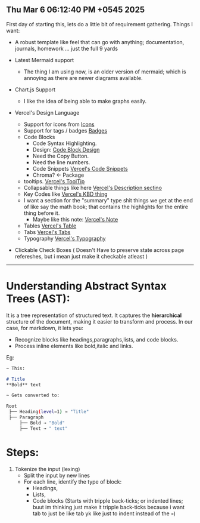 Thu Mar  6 06:12:40 PM +0545 2025
---

First day of starting this, lets do a little bit of requirement gathering. Things I want:

- A robust template like feel that can go with anything; documentation, journals, homework ... just the full 9 yards
- Latest Mermaid support
     - The thing I am using now, is an older version of mermaid; which is annoying as there are newer diagrams available.
- Chart.js Support
    - I like the idea of being able to make graphs easily. 
- Vercel's Design Language 
    - Support for icons from [Icons](https://vercel.com/geist/icons)
    - Support for tags / badges [Badges](https://vercel.com/geist/badge)
    - Code Blocks
        - Code Syntax Highlighting.
        - Design: [Code Block Design](https://vercel.com/geist/code-block)
        - Need the Copy Button. 
        - Need the line numbers.
        - Code Snippets [Vercel's Code Snippets](https://vercel.com/geist/snippet)
        - Chroma? <- Package
    - tooltips. [Vercel's ToolTip](https://vercel.com/geist/tooltip)
    - Collapsable things like here [Vercel's Description sectino](https://vercel.com/geist/description)
    - Key Codes like [Vercel's KBD thing](https://vercel.com/geist/keyboard-input)
    - I want a section for the "summary" type shit things we get at the end of like say the math book; that contains the highlights for the entire thing before it.
        - Maybe like this note: [Vercel's Note](https://vercel.com/geist/note)
    - Tables [Vercel's Table](https://vercel.com/geist/table)
    - Tabs [Vercel's Tabs](https://vercel.com/geist/tabs)
    - Typography [Vercel's Typography](https://vercel.com/geist/typography)

- Clickable Check Boxes ( Doesn't Have to preserve state across page refereshes, but i mean just make it checkable atleast )

---

# Understanding Abstract Syntax Trees (AST):
It is a tree representation of structured text. It captures the **hierarchical** structure of the document, making it easier to transform and process. In our case, for markdown, it lets you:

- Recognize blocks like headings,paragraphs,lists, and code blocks.
- Process inline elements like bold,italic and links.

Eg:
```md
~ This:

# Title
**Bold** text
```
```bash
~ Gets converted to:

Root
 ├── Heading(level=1) → "Title"
 ├── Paragraph
     ├── Bold → "Bold"
     ├── Text → " text"
```

# Steps:
1. Tokenize the input (lexing)
    - Split the input by new lines
    - For each line, identify the type of block:
        - Headings, 
        - Lists, 
        - Code blocks (Starts with tripple back-ticks; or indented lines; buut im thinking just make it tripple back-ticks because i want tab to just be like tab yk like just to indent instead of the `>`)

